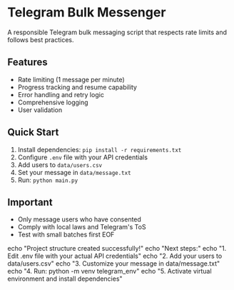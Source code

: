 # Telegram Bulk Messenger

A responsible Telegram bulk messaging script that respects rate limits and follows best practices.

## Features
- Rate limiting (1 message per minute)
- Progress tracking and resume capability
- Error handling and retry logic
- Comprehensive logging
- User validation

## Quick Start
1. Install dependencies: `pip install -r requirements.txt`
2. Configure `.env` file with your API credentials
3. Add users to `data/users.csv`
4. Set your message in `data/message.txt`
5. Run: `python main.py`

## Important
- Only message users who have consented
- Comply with local laws and Telegram's ToS
- Test with small batches first
EOF

echo "Project structure created successfully!"
echo "Next steps:"
echo "1. Edit .env file with your actual API credentials"
echo "2. Add your users to data/users.csv"
echo "3. Customize your message in data/message.txt"
echo "4. Run: python -m venv telegram_env"
echo "5. Activate virtual environment and install dependencies"